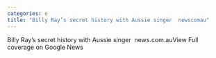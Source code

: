 ```yaml
---
categories: e
title: "Billy Ray’s secret history with Aussie singer  newscomau"
---
```

Billy Ray’s secret history with Aussie singer&nbsp;&nbsp;news.com.auView Full coverage on Google News